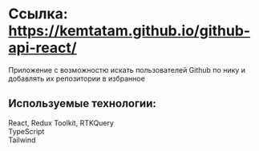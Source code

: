 # Ссылка: https://kemtatam.github.io/github-api-react/

Приложение с возможностю искать пользователей Github по нику и добавлять их репозитории в избранное

## Используемые технологии:
React, Redux Toolkit, RTKQuery \
TypeScript \
Tailwind

